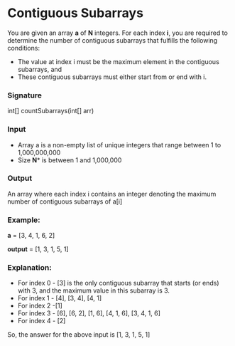 # Contiguous Subarrays
You are given an array **a** of **N** integers. For each index **i**, you are required to determine the number of contiguous subarrays that fulfills the following conditions:
- The value at index i must be the maximum element in the contiguous subarrays, and
- These contiguous subarrays must either start from or end with i.

### Signature

int[] countSubarrays(int[] arr)

### Input

- Array a is a non-empty list of unique integers that range between 1 to 1,000,000,000
- Size **N*** is between 1 and 1,000,000

### Output

An array where each index i contains an integer denoting the maximum number of contiguous subarrays of a[i]

### Example:
**a** = [3, 4, 1, 6, 2]

**output** = [1, 3, 1, 5, 1]

### Explanation:

- For index 0 - [3] is the only contiguous subarray that starts (or ends) with 3, and the maximum value in this subarray is 3.
- For index 1 - [4], [3, 4], [4, 1]
- For index 2 -[1]
- For index 3 - [6], [6, 2], [1, 6], [4, 1, 6], [3, 4, 1, 6]
- For index 4 - [2]

So, the answer for the above input is [1, 3, 1, 5, 1]
